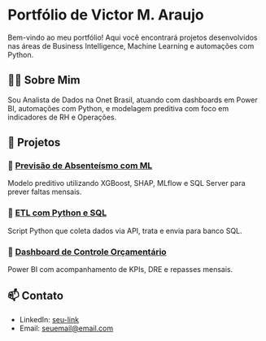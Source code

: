 # Portfólio de Victor M. Araujo

Bem-vindo ao meu portfólio! Aqui você encontrará projetos desenvolvidos nas áreas de Business Intelligence, Machine Learning e automações com Python.

## 👨‍💻 Sobre Mim
Sou Analista de Dados na Onet Brasil, atuando com dashboards em Power BI, automações com Python, e modelagem preditiva com foco em indicadores de RH e Operações.

## 📂 Projetos

### 🔹 [Previsão de Absenteísmo com ML](https://github.com/seu-usuario/absenteismo-model)
Modelo preditivo utilizando XGBoost, SHAP, MLflow e SQL Server para prever faltas mensais.

### 🔹 [ETL com Python e SQL](https://github.com/seu-usuario/etl-automacao)
Script Python que coleta dados via API, trata e envia para banco SQL.

### 🔹 [Dashboard de Controle Orçamentário](https://github.com/seu-usuario/dashboard-orcamento)
Power BI com acompanhamento de KPIs, DRE e repasses mensais.

## 📫 Contato
- LinkedIn: [seu-link](https://linkedin.com/in/seuusuario)
- Email: seuemail@email.com
